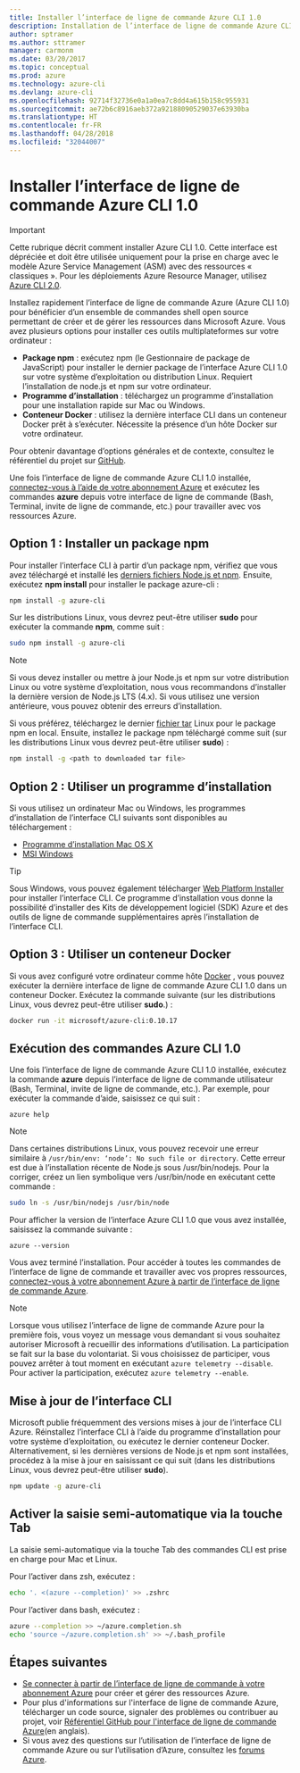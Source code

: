 ```yaml
---
title: Installer l’interface de ligne de commande Azure CLI 1.0
description: Installation de l’interface de ligne de commande Azure CLI 1.0 pour Mac, Linux et Windows afin d’utiliser les services Azure
author: sptramer
ms.author: sttramer
manager: carmonm
ms.date: 03/20/2017
ms.topic: conceptual
ms.prod: azure
ms.technology: azure-cli
ms.devlang: azure-cli
ms.openlocfilehash: 92714f32736e0a1a0ea7c8dd4a615b158c955931
ms.sourcegitcommit: ae72b6c8916aeb372a92188090529037e63930ba
ms.translationtype: HT
ms.contentlocale: fr-FR
ms.lasthandoff: 04/28/2018
ms.locfileid: "32044007"
---
```

# <a name="install-the-azure-cli-10"></a>Installer l’interface de ligne de commande Azure CLI 1.0

> [!IMPORTANT]
> Cette rubrique décrit comment installer Azure CLI 1.0. Cette interface est dépréciée et doit être utilisée uniquement pour la prise en charge avec le modèle Azure Service Management (ASM) avec des ressources « classiques ».
> Pour les déploiements Azure Resource Manager, utilisez [Azure CLI 2.0](/cli/azure).

Installez rapidement l’interface de ligne de commande Azure (Azure CLI 1.0) pour bénéficier d’un ensemble de commandes shell open source permettant de créer et de gérer les ressources dans Microsoft Azure. Vous avez plusieurs options pour installer ces outils multiplateformes sur votre ordinateur :

* **Package npm** : exécutez npm (le Gestionnaire de package de JavaScript) pour installer le dernier package de l’interface Azure CLI 1.0 sur votre système d’exploitation ou distribution Linux. Requiert l’installation de node.js et npm sur votre ordinateur.
* **Programme d’installation** : téléchargez un programme d’installation pour une installation rapide sur Mac ou Windows.
* **Conteneur Docker** : utilisez la dernière interface CLI dans un conteneur Docker prêt à s’exécuter. Nécessite la présence d’un hôte Docker sur votre ordinateur.

Pour obtenir davantage d’options générales et de contexte, consultez le référentiel du projet sur [GitHub](https://github.com/azure/azure-xplat-cli).

Une fois l’interface de ligne de commande Azure CLI 1.0 installée, [connectez-vous à l’aide de votre abonnement Azure](/cli/azure/authenticate-azure-cli) et exécutez les commandes **azure** depuis votre interface de ligne de commande (Bash, Terminal, invite de ligne de commande, etc.) pour travailler avec vos ressources Azure.

## <a name="option-1-install-an-npm-package"></a>Option 1 : Installer un package npm
Pour installer l’interface CLI à partir d’un package npm, vérifiez que vous avez téléchargé et installé les [derniers fichiers Node.js et npm](https://nodejs.org/en/download/package-manager/). Ensuite, exécutez **npm install** pour installer le package azure-cli :

```bash
npm install -g azure-cli
```

Sur les distributions Linux, vous devrez peut-être utiliser **sudo** pour exécuter la commande **npm**, comme suit :

```bash
sudo npm install -g azure-cli
```

> [!NOTE]
> Si vous devez installer ou mettre à jour Node.js et npm sur votre distribution Linux ou votre système d’exploitation, nous vous recommandons d’installer la dernière version de Node.js LTS (4.x). Si vous utilisez une version antérieure, vous pouvez obtenir des erreurs d’installation.

Si vous préférez, téléchargez le dernier [fichier tar][linux-installer] Linux pour le package npm en local. Ensuite, installez le package npm téléchargé comme suit (sur les distributions Linux vous devrez peut-être utiliser **sudo**) :

```bash
npm install -g <path to downloaded tar file>
```

## <a name="option-2-use-an-installer"></a>Option 2 : Utiliser un programme d’installation
Si vous utilisez un ordinateur Mac ou Windows, les programmes d’installation de l’interface CLI suivants sont disponibles au téléchargement :

* [Programme d’installation Mac OS X][mac-installer]
* [MSI Windows][windows-installer]

> [!TIP]
> Sous Windows, vous pouvez également télécharger [Web Platform Installer](https://go.microsoft.com/?linkid=9828653) pour installer l’interface CLI. Ce programme d’installation vous donne la possibilité d’installer des Kits de développement logiciel (SDK) Azure et des outils de ligne de commande supplémentaires après l’installation de l’interface CLI.

## <a name="option-3-use-a-docker-container"></a>Option 3 : Utiliser un conteneur Docker
Si vous avez configuré votre ordinateur comme hôte [Docker](https://docs.docker.com/engine/understanding-docker/) , vous pouvez exécuter la dernière interface de ligne de commande Azure CLI 1.0 dans un conteneur Docker. Exécutez la commande suivante (sur les distributions Linux, vous devrez peut-être utiliser **sudo**.) :

```bash
docker run -it microsoft/azure-cli:0.10.17
```

## <a name="run-azure-cli-10-commands"></a>Exécution des commandes Azure CLI 1.0
Une fois l’interface de ligne de commande Azure CLI 1.0 installée, exécutez la commande **azure** depuis l’interface de ligne de commande utilisateur (Bash, Terminal, invite de ligne de commande, etc.). Par exemple, pour exécuter la commande d’aide, saisissez ce qui suit :

```azurecli
azure help
```

> [!NOTE]
> Dans certaines distributions Linux, vous pouvez recevoir une erreur similaire à `/usr/bin/env: ‘node’: No such file or directory`. Cette erreur est due à l’installation récente de Node.js sous /usr/bin/nodejs. Pour la corriger, créez un lien symbolique vers /usr/bin/node en exécutant cette commande :

```bash
sudo ln -s /usr/bin/nodejs /usr/bin/node
```

Pour afficher la version de l’interface Azure CLI 1.0 que vous avez installée, saisissez la commande suivante :

```azurecli
azure --version
```

Vous avez terminé l’installation. Pour accéder à toutes les commandes de l’interface de ligne de commande et travailler avec vos propres ressources, [connectez-vous à votre abonnement Azure à partir de l’interface de ligne de commande Azure](/cli/azure/authenticate-azure-cli).

> [!NOTE]
> Lorsque vous utilisez l’interface de ligne de commande Azure pour la première fois, vous voyez un message vous demandant si vous souhaitez autoriser Microsoft à recueillir des informations d’utilisation. La participation se fait sur la base du volontariat. Si vous choisissez de participer, vous pouvez arrêter à tout moment en exécutant `azure telemetry --disable`. Pour activer la participation, exécutez `azure telemetry --enable`.

## <a name="update-the-cli"></a>Mise à jour de l’interface CLI
Microsoft publie fréquemment des versions mises à jour de l’interface CLI Azure. Réinstallez l’interface CLI à l’aide du programme d’installation pour votre système d’exploitation, ou exécutez le dernier conteneur Docker. Alternativement, si les dernières versions de Node.js et npm sont installées, procédez à la mise à jour en saisissant ce qui suit (dans les distributions Linux, vous devrez peut-être utiliser **sudo**).

```bash
npm update -g azure-cli
```

## <a name="enable-tab-completion"></a>Activer la saisie semi-automatique via la touche Tab
La saisie semi-automatique via la touche Tab des commandes CLI est prise en charge pour Mac et Linux.

Pour l’activer dans zsh, exécutez :

```bash
echo '. <(azure --completion)' >> .zshrc
```

Pour l’activer dans bash, exécutez :

```bash
azure --completion >> ~/azure.completion.sh
echo 'source ~/azure.completion.sh' >> ~/.bash_profile
```


## <a name="next-steps"></a>Étapes suivantes
* [Se connecter à partir de l’interface de ligne de commande à votre abonnement Azure](/cli/azure/authenticate-azure-cli) pour créer et gérer des ressources Azure.
* Pour plus d'informations sur l'interface de ligne de commande Azure, télécharger un code source, signaler des problèmes ou contribuer au projet, voir [Référentiel GitHub pour l'interface de ligne de commande Azure](https://github.com/azure/azure-xplat-cli)(en anglais).
* Si vous avez des questions sur l’utilisation de l’interface de ligne de commande Azure ou sur l’utilisation d’Azure, consultez les [forums Azure](https://social.msdn.microsoft.com/Forums/en-US/home?forum=azurescripting).


[mac-installer]: http://aka.ms/mac-azure-cli
[windows-installer]: http://aka.ms/webpi-azure-cli
[linux-installer]: http://aka.ms/linux-azure-cli
[cliasm]: /cli/azure/get-started-with-az-cli2
[cliarm]: ./virtual-machines/azure-cli-arm-commands.md

